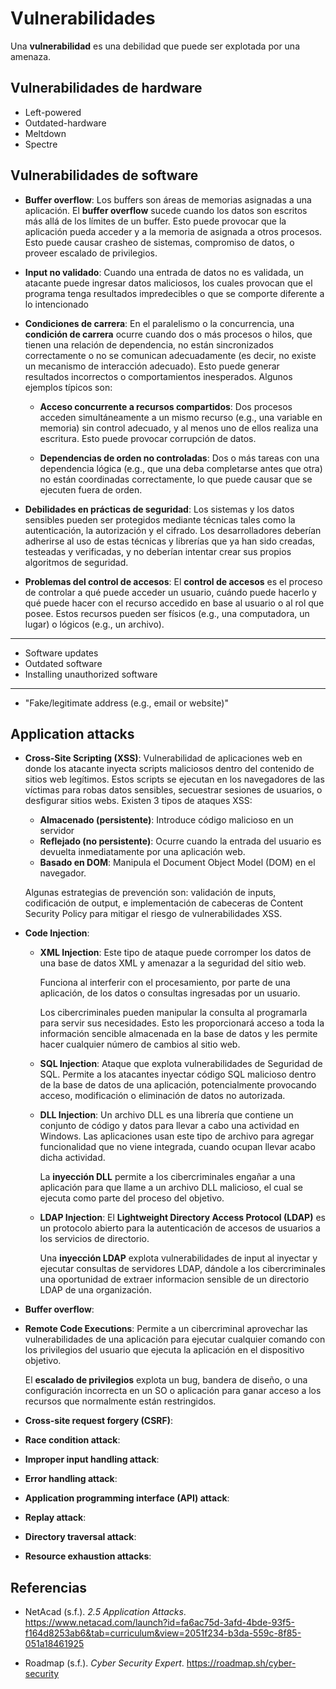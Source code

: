 # Vulnerabilidades

Una **vulnerabilidad** es una debilidad que puede ser explotada por una amenaza.

## Vulnerabilidades de hardware

- Left-powered
- Outdated-hardware
- Meltdown
- Spectre

## Vulnerabilidades de software

- **Buffer overflow**: Los buffers son áreas de memorias asignadas a una
  aplicación. El **buffer overflow** sucede cuando los datos son escritos más
  allá de los límites de un buffer. Esto puede provocar que la aplicación pueda
  acceder y a la memoria de asignada a otros procesos. Esto puede causar crasheo
  de sistemas, compromiso de datos, o proveer escalado de privilegios.

- **Input no validado**: Cuando una entrada de datos no es validada, un atacante
  puede ingresar datos maliciosos, los cuales provocan que el programa tenga
  resultados impredecibles o que se comporte diferente a lo intencionado

- **Condiciones de carrera**: En el paralelismo o la concurrencia, una
  **condición de carrera** ocurre cuando dos o más procesos o hilos, que tienen
  una relación de dependencia, no están sincronizados correctamente o no se
  comunican adecuadamente (es decir, no existe un mecanismo de interacción
  adecuado). Esto puede generar resultados incorrectos o comportamientos
  inesperados. Algunos ejemplos típicos son:
  - **Acceso concurrente a recursos compartidos**: Dos procesos acceden
    simultáneamente a un mismo recurso (e.g., una variable en memoria) sin
    control adecuado, y al menos uno de ellos realiza una escritura. Esto puede
    provocar corrupción de datos.

  - **Dependencias de orden no controladas**: Dos o más tareas con una
    dependencia lógica (e.g., que una deba completarse antes que otra) no están
    coordinadas correctamente, lo que puede causar que se ejecuten fuera de
    orden.

- **Debilidades en prácticas de seguridad**: Los sistemas y los datos sensibles
  pueden ser protegidos mediante técnicas tales como la autenticación, la
  autorización y el cifrado. Los desarrolladores deberían adherirse al uso de
  estas técnicas y librerías que ya han sido creadas, testeadas y verificadas, y
  no deberían intentar crear sus propios algoritmos de seguridad.

- **Problemas del control de accesos**: El **control de accesos** es el proceso
  de controlar a qué puede acceder un usuario, cuándo puede hacerlo y qué puede
  hacer con el recurso accedido en base al usuario o al rol que posee. Estos
  recursos pueden ser físicos (e.g., una computadora, un lugar) o lógicos (e.g.,
  un archivo).

---

- Software updates
- Outdated software
- Installing unauthorized software

---

- "Fake/legitimate address (e.g., email or website)"

## Application attacks

- **Cross-Site Scripting (XSS)**: Vulnerabilidad de aplicaciones web en donde
  los atacante inyecta scripts maliciosos dentro del contenido de sitios web
  legítimos. Estos scripts se ejecutan en los navegadores de las víctimas para
  robas datos sensibles, secuestrar sesiones de usuarios, o desfigurar sitios
  webs. Existen 3 tipos de ataques XSS:
  - **Almacenado (persistente)**: Introduce código malicioso en un servidor
  - **Reflejado (no persistente)**: Ocurre cuando la entrada del usuario es
    devuelta inmediatamente por una aplicación web.
  - **Basado en DOM**: Manipula el Document Object Model (DOM) en el navegador.

  Algunas estrategias de prevención son: validación de inputs, codificación de
  output, e implementación de cabeceras de Content Security Policy para mitigar
  el riesgo de vulnerabilidades XSS.

- **Code Injection**:
  - **XML Injection**: Este tipo de ataque puede corromper los datos de una base
    de datos XML y amenazar a la seguridad del sitio web.

    Funciona al interferir con el procesamiento, por parte de una aplicación, de
    los datos o consultas ingresadas por un usuario.

    Los cibercriminales pueden manipular la consulta al programarla para servir
    sus necesidades. Esto les proporcionará acceso a toda la información
    sencible almacenada en la base de datos y les permite hacer cualquier número
    de cambios al sitio web.

  - **SQL Injection**: Ataque que explota vulnerabilidades de Seguridad de SQL.
    Permite a los atacantes inyectar código SQL malicioso dentro de la base de
    datos de una aplicación, potencialmente provocando acceso, modificación o
    eliminación de datos no autorizada.

  - **DLL Injection**: Un archivo DLL es una librería que contiene un conjunto
    de código y datos para llevar a cabo una actividad en Windows. Las
    aplicaciones usan este tipo de archivo para agregar funcionalidad que no
    viene integrada, cuando ocupan llevar acabo dicha actividad.

    La **inyección DLL** permite a los cibercriminales engañar a una aplicación
    para que llame a un archivo DLL malicioso, el cual se ejecuta como parte del
    proceso del objetivo.

  - **LDAP Injection**: El **Lightweight Directory Access Protocol (LDAP)** es
    un protocolo abierto para la autenticación de accesos de usuarios a los
    servicios de directorio.

    Una **inyección LDAP** explota vulnerabilidades de input al inyectar y
    ejecutar consultas de servidores LDAP, dándole a los cibercriminales una
    oportunidad de extraer informacion sensible de un directorio LDAP de una
    organización.

- **Buffer overflow**:

- **Remote Code Executions**: Permite a un cibercriminal aprovechar las
  vulnerabilidades de una aplicación para ejecutar cualquier comando con los
  privilegios del usuario que ejecuta la aplicación en el dispositivo objetivo.

  El **escalado de privilegios** explota un bug, bandera de diseño, o una
  configuración incorrecta en un SO o aplicación para ganar acceso a los
  recursos que normalmente están restringidos.

- **Cross-site request forgery (CSRF)**:

- **Race condition attack**:

- **Improper input handling attack**:

- **Error handling attack**:

- **Application programming interface (API) attack**:

- **Replay attack**:

- **Directory traversal attack**:

- **Resource exhaustion attacks**:

## Referencias

- NetAcad (s.f.). _2.5 Application Attacks_.
  <https://www.netacad.com/launch?id=fa6ac75d-3afd-4bde-93f5-f164d8253ab6&tab=curriculum&view=2051f234-b3da-559c-8f85-051a18461925>

- Roadmap (s.f.). _Cyber Security Expert_. <https://roadmap.sh/cyber-security>
